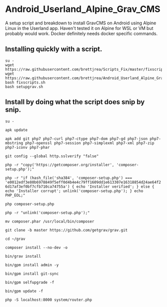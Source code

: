 # Android_Userland_Alpine_Grav_CMS

 A setup script and breakdown to install GravCMS on Android using Alpine Linux in the Userland app. Haven't tested it on Alpine for WSL or VM but probably would work. Docker definitely needs docker specific commands.
 
 ## Installing quickly with a script.
 
```
su -
wget https://raw.githubusercontent.com/brettjrea/Scripts_Fix/master/fixscripts.sh
wget https://raw.githubusercontent.com/brettjrea/Android_Userland_Alpine_Grav_CMS/master/setupgrav.sh
bash fixscripts.sh
bash setupgrav.sh
```

## Install by doing what the script does snip by snip.

`su -`

`apk update`

`apk add git php7 php7-curl php7-ctype php7-dom php7-gd php7-json php7-mbstring php7-openssl php7-session php7-simplexml php7-xml php7-zip php7-iconv php7-phar`

`git config --global http.sslverify "false"`

`php -r "copy('https://getcomposer.org/installer', 'composer-setup.php');"`

`php -r "if (hash_file('sha384', 'composer-setup.php') === 'e0012edf3e80b6978849f5eff0d4b4e4c79ff1609dd1e613307e16318854d24ae64f26d17af3ef0bf7cfb710ca74755a') { echo 'Installer verified'; } else { echo 'Installer corrupt'; unlink('composer-setup.php'); } echo PHP_EOL;"`

`php composer-setup.php`

`php -r "unlink('composer-setup.php');"`

`mv composer.phar /usr/local/bin/composer`

`git clone -b master https://github.com/getgrav/grav.git`

`cd ~/grav`

`composer install --no-dev -o`

`bin/grav install`

`bin/gpm install admin -y`

`bin/gpm install git-sync`

`bin/gpm selfupgrade -f`

`bin/gpm update -f`

`php -S localhost:8000 system/router.php`